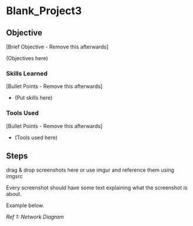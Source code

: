 # Blank_Project3

## Objective
[Brief Objective - Remove this afterwards]

(Objectives here)

### Skills Learned
[Bullet Points - Remove this afterwards]

- (Put skills here)

### Tools Used
[Bullet Points - Remove this afterwards]

- (Tools used here) 

## Steps
drag & drop screenshots here or use imgur and reference them using imgsrc

Every screenshot should have some text explaining what the screenshot is about.

Example below.

*Ref 1: Network Diagram*
